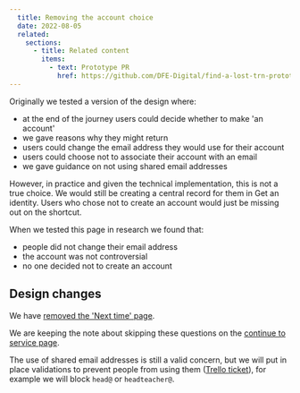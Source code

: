 ```yaml
---
  title: Removing the account choice
  date: 2022-08-05
  related:
    sections:
      - title: Related content
        items:
          - text: Prototype PR
            href: https://github.com/DFE-Digital/find-a-lost-trn-prototype/pull/131
---
```


Originally we tested a version of the design where:

- at the end of the journey users could decide whether to make 'an account'
- we gave reasons why they might return
- users could change the email address they would use for their account
- users could choose not to associate their account with an email
- we gave guidance on not using shared email addresses

However, in practice and given the technical implementation, this is not a true choice. We would still be creating a central record for them in Get an identity. Users who chose not to create an account would just be missing out on the shortcut.

When we tested this page in research we found that:

- people did not change their email address
- the account was not controversial
- no one decided not to create an account

## Design changes

We have [removed the 'Next time' page](/get-an-identity/npq-without-a-trn/#first-time-user-next-time-you-use-this-service).

We are keeping the note about skipping these questions on the [continue to service page](/get-an-identity/npq-without-a-trn/#first-time-user-finished-asking-questions).

The use of shared email addresses is still a valid concern, but we will put in place validations to prevent people from using them ([Trello ticket](https://trello.com/c/Bhm8DSAB/600-add-validations-to-prevent-sign-up-with-common-shared-email-addresses)), for example we will block `head@` or `headteacher@`.
